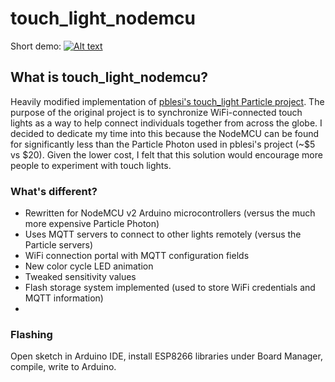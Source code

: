 
# touch_light_nodemcu
Short demo:
[![Alt text](https://imgur.com/1dLWVOE.jpg)](https://youtu.be/Ediuyl3Jnzo)
## What is touch_light_nodemcu?
Heavily modified implementation of [pblesi's touch_light Particle project]([https://github.com/pblesi/touch_light](https://github.com/pblesi/touch_light)). The purpose of the original project is to synchronize WiFi-connected touch lights as a way to help connect individuals together from across the globe. I decided to dedicate my time into this because the NodeMCU can be found for significantly less than the Particle Photon used in pblesi's project (~$5 vs $20). Given the lower cost, I felt that this solution would encourage more people to experiment with touch lights.

### What's different?
- Rewritten for NodeMCU v2 Arduino microcontrollers (versus the much more expensive Particle Photon)
- Uses MQTT servers to connect to other lights remotely (versus the Particle servers)
- WiFi connection portal with MQTT configuration fields
- New color cycle LED animation 
- Tweaked sensitivity values
- Flash storage system implemented (used to store WiFi credentials and MQTT information)
- 
### Flashing
Open sketch in Arduino IDE, install ESP8266 libraries under Board Manager, compile, write to Arduino.

